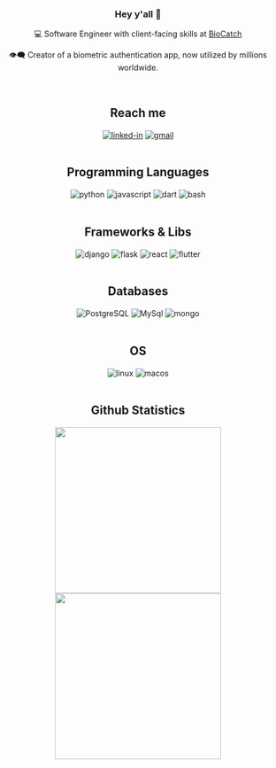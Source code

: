 <div align="center">

### Hey y'all 👋

💻 Software Engineer with client-facing skills at [BioCatch](https://www.biocatch.com/)

👁‍🗨 Creator of a biometric authentication app, now utilized by millions worldwide.

<br>

## Reach me
[<img align="center" alt="linked-in" src="https://img.shields.io/badge/linkedin-%230077B5.svg?&style=for-the-badge&logo=linkedin&logoColor=white" />](https://www.linkedin.com/in/arturpbarbosa/)
[<img align="center" alt="gmail" src="https://img.shields.io/badge/-Gmail-%23333?style=for-the-badge&logo=gmail&logoColor=white" />](mailto:fxbrartur@gmail.com)
<br>
<br> 

## Programming Languages
<img align="center" alt="python" src="https://img.shields.io/badge/-Python-%230077B5?style=for-the-badge&logo=python&logoColor=white" />
<img align="center" alt="javascript" src="https://img.shields.io/badge/javascript-%23323330.svg?style=for-the-badge&logo=javascript&logoColor=%23F7DF1E" />
<img align="center" alt="dart" src="https://img.shields.io/badge/dart-%230175C2.svg?style=for-the-badge&logo=dart&logoColor=white" />
<img align="center" alt="bash" src="https://img.shields.io/badge/shell_script-%23121011.svg?style=for-the-badge&logo=gnu-bash&logoColor=white">
<br>
<br>

## Frameworks & Libs
<img align="center" alt="django" src="https://img.shields.io/badge/django-%23092E20.svg?style=for-the-badge&logo=django&logoColor=white" />
<img align="center" alt="flask" src="https://img.shields.io/badge/flask-%23000.svg?style=for-the-badge&logo=flask&logoColor=white" />
<img align="center" alt="react" src="https://img.shields.io/badge/react-%2320232a.svg?style=for-the-badge&logo=react&logoColor=%2361DAFB" />
<img align="center" alt="flutter" src="https://img.shields.io/badge/Flutter-%2302569B.svg?style=for-the-badge&logo=Flutter&logoColor=white" />
<br>
<br>

## Databases
<img align="center" alt="PostgreSQL" src="https://img.shields.io/badge/PostgreSQL-4169E1?style=for-the-badge&logo=postgresql&logoColor=white">
<img align="center" alt="MySql" src="https://img.shields.io/badge/mysql-%2300f.svg?style=for-the-badge&logo=mysql&logoColor=white">
<img align="center" alt="mongo" src="https://img.shields.io/badge/MongoDB-%234ea94b.svg?style=for-the-badge&logo=mongodb&logoColor=white">
<br>
<br>
  
## OS
<img align="center" alt="linux" src="https://img.shields.io/badge/Linux-FCC624?style=for-the-badge&logo=linux&logoColor=black">
<img align="center" alt="macos" src="https://img.shields.io/badge/mac%20os-000000?style=for-the-badge&logo=macos&logoColor=F0F0F0">
<br>
<br>

## Github Statistics
<img width="300px" align="center" src="https://github-readme-stats.vercel.app/api?username=fxbrartur&theme=dark">
<img width="300px" align="center" src="https://github-readme-stats.vercel.app/api/top-langs/?username=fxbrartur&langs_count=10&layout=compact&theme=dark">

</div>
